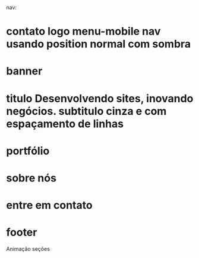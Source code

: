 nav:

contato logo menu-mobile
nav usando position normal
com sombra
=============
banner
=============
titulo
Desenvolvendo sites,
inovando negócios.
subtitulo cinza e com espaçamento de linhas
=============
portfólio
=============
sobre nós
=============
entre em contato
=============
footer
=============


Animação seções

